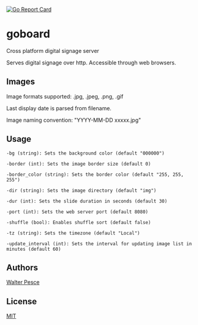 [![Go Report Card](https://goreportcard.com/badge/github.com/pescew/goboard)](https://goreportcard.com/report/github.com/pescew/goboard)

# goboard

Cross platform digital signage server

Serves digital signage over http. Accessible through web browsers.

## Images

Image formats supported: .jpg, .jpeg, .png, .gif

Last display date is parsed from filename.

Image naming convention: "YYYY-MM-DD xxxxx.jpg"

## Usage

```
-bg (string): Sets the background color (default "000000")

-border (int): Sets the image border size (default 0)

-border_color (string): Sets the border color (default "255, 255, 255")

-dir (string): Sets the image directory (default "img")

-dur (int): Sets the slide duration in seconds (default 30)

-port (int): Sets the web server port (default 8080)

-shuffle (bool): Enables shuffle sort (default false)

-tz (string): Sets the timezone (default "Local")

-update_interval (int): Sets the interval for updating image list in minutes (default 60)
```

## Authors

[Walter Pesce](https://walter.pe)

## License
[MIT](https://github.com/pescew/goboard/blob/master/LICENSE)
